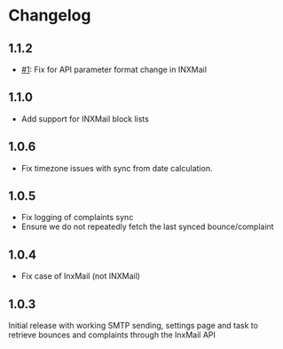 # Changelog

## 1.1.2

* [#1](https://github.com/pixl8/preside-ext-inxmail/issues/1): Fix for API parameter format change in INXMail

## 1.1.0

* Add support for INXMail block lists

## 1.0.6

* Fix timezone issues with sync from date calculation.

## 1.0.5

* Fix logging of complaints sync
* Ensure we do not repeatedly fetch the last synced bounce/complaint

## 1.0.4

* Fix case of InxMail (not INXMail)

## 1.0.3

Initial release with working SMTP sending, settings page and task to retrieve bounces and complaints through the InxMail API
